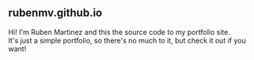 rubenmv.github.io
-----------------

Hi! I'm Ruben Martinez and this the source code to my portfolio site.<br>
It's just a simple portfolio, so there's no much to it, but check it out if you want!
